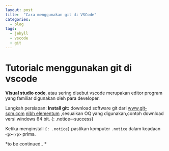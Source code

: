 ```yaml
---
layout: post
title:  "Cara menggunakan git di VSCode"
categories:
  - blog
tags:
  - jekyll
  - vscode
  - git
---
```


# Tutorialc menggunakan git di vscode

**Visual studio code**, atau sering disebut vscode merupakan editor program yang familiar digunakan oleh para developer.

Langkah persiapan:
**Install git:** download software git dari www.git-scm.com [nibh elementum](#) ,sesuaikan OQ yang digunakan,contoh download versi windows 64 bit.
{: .notice--success}

Ketika menginstall `{: .notice}` pastikan komputer  `.notice` dalam keadaan `<p></p>` prima. 


*to be continued.. *